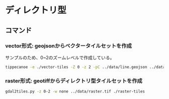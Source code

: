 # ディレクトリ型

## コマンド

### vector形式: geojsonからベクタータイルセットを作成

サンプルのため、0~2のズームレベルで作成している。

```bash
tippecanoe -e ./vector-tiles -Z 0 -z 2 -pC ../data/line.geojson ../data/polygon.geojson
```

### raster形式: geotiffからディレクトリ型タイルセットを作成

```bash
gdal2tiles.py -z 0-2 -w none ../data/raster.tif ./raster-tiles
```
